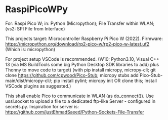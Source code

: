 # RaspiPicoWPy
For: Raspi Pico W; in: Python (Micropython); File Transfer within WLAN; (vs2: SPI File from Interface)

This projects target: Microcontroller Raspberry Pi Pico W (2022).
Firmware: https://micropython.org/download/rp2-pico-w/rp2-pico-w-latest.uf2
(Which is: micropython)

For project setup VSCode is recommended.
(W10: Python3.10, Visual C++ 13 (via MS BuildTools some big Python Desktop SDK libraries to add) plus Thonny to move code to target)
(with pip install micropy, micropy-cli; git clone https://github.com/cpwood/Pico-Stub; 
 micropy stubs add Pico-Stub-main/dist/micropy-cli/;
 pip install pylint;
 micropy init <projectName> OR clone this;
 Install VSCode plugins as suggested.)
 
This shall enable Pico to communicate in WLAN (as do_connect()).
Use ussl.socket to upload a file to a dedicated ftp-like Server - configured in secrets.py.
Inspiration for server is: 
https://github.com/justEhmadSaeed/Python-Sockets-File-Transfer
